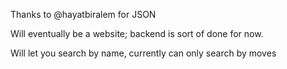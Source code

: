 Thanks to @hayatbiralem for JSON

Will eventually be a website; backend is  sort of done for now.

Will let you search by name, currently can only search by moves 
